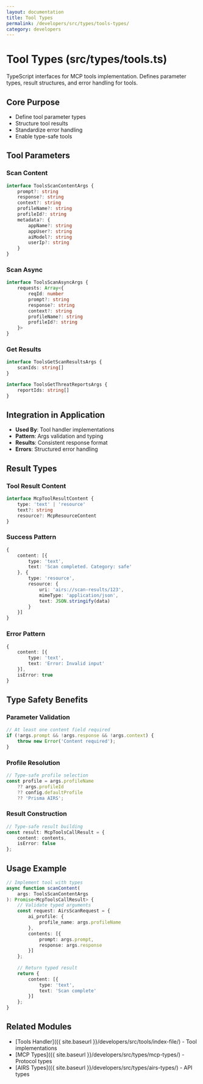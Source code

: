 ```yaml
---
layout: documentation
title: Tool Types
permalink: /developers/src/types/tools-types/
category: developers
---
```


# Tool Types (src/types/tools.ts)

TypeScript interfaces for MCP tools implementation. Defines parameter types, result structures, and error handling for tools.

## Core Purpose

- Define tool parameter types
- Structure tool results
- Standardize error handling
- Enable type-safe tools

## Tool Parameters

### Scan Content
```typescript
interface ToolsScanContentArgs {
    prompt?: string
    response?: string
    context?: string
    profileName?: string
    profileId?: string
    metadata?: {
        appName?: string
        appUser?: string
        aiModel?: string
        userIp?: string
    }
}
```

### Scan Async
```typescript
interface ToolsScanAsyncArgs {
    requests: Array<{
        reqId: number
        prompt?: string
        response?: string
        context?: string
        profileName?: string
        profileId?: string
    }>
}
```

### Get Results
```typescript
interface ToolsGetScanResultsArgs {
    scanIds: string[]
}

interface ToolsGetThreatReportsArgs {
    reportIds: string[]
}
```

## Integration in Application

- **Used By**: Tool handler implementations
- **Pattern**: Args validation and typing
- **Results**: Consistent response format
- **Errors**: Structured error handling

## Result Types

### Tool Result Content
```typescript
interface McpToolResultContent {
    type: 'text' | 'resource'
    text?: string
    resource?: McpResourceContent
}
```

### Success Pattern
```typescript
{
    content: [{
        type: 'text',
        text: 'Scan completed. Category: safe'
    }, {
        type: 'resource',
        resource: {
            uri: 'airs://scan-results/123',
            mimeType: 'application/json',
            text: JSON.stringify(data)
        }
    }]
}
```

### Error Pattern
```typescript
{
    content: [{
        type: 'text',
        text: 'Error: Invalid input'
    }],
    isError: true
}
```

## Type Safety Benefits

### Parameter Validation
```typescript
// At least one content field required
if (!args.prompt && !args.response && !args.context) {
    throw new Error('Content required');
}
```

### Profile Resolution
```typescript
// Type-safe profile selection
const profile = args.profileName 
    ?? args.profileId 
    ?? config.defaultProfile
    ?? 'Prisma AIRS';
```

### Result Construction
```typescript
// Type-safe result building
const result: McpToolsCallResult = {
    content: contents,
    isError: false
};
```

## Usage Example

```typescript
// Implement tool with types
async function scanContent(
    args: ToolsScanContentArgs
): Promise<McpToolsCallResult> {
    // Validate typed arguments
    const request: AirsScanRequest = {
        ai_profile: { 
            profile_name: args.profileName 
        },
        contents: [{
            prompt: args.prompt,
            response: args.response
        }]
    };
    
    // Return typed result
    return {
        content: [{
            type: 'text',
            text: 'Scan complete'
        }]
    };
}
```

## Related Modules

- [Tools Handler]({{ site.baseurl }}/developers/src/tools/index-file/) - Tool implementations
- [MCP Types]({{ site.baseurl }}/developers/src/types/mcp-types/) - Protocol types
- [AIRS Types]({{ site.baseurl }}/developers/src/types/airs-types/) - API types